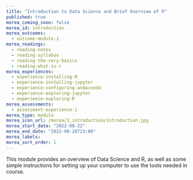 ```yaml
---
title: "Introduction to Data Science and Brief Overview of R"
published: true
morea_coming_soon: false
morea_id: introduction
morea_outcomes:
  - outcome-module-1
morea_readings:
  - reading-notes
  - reading-syllabus
  - reading-the-very-basics
  - reading-what-is-r
morea_experiences:
  - experience-installing-R
  - experience-installing-jupyter  
  - experience-configuring-andaconda
  - experience-exploring-jupyter  
  - experience-exploring-R
morea_assessments:
  - assessment-experience-1
morea_type: module
morea_icon_url: /morea/1_introduction/introduction.jpg
morea_start_date: "2022-08-22"
morea_end_date: "2022-08-26T23:00"
morea_labels:
morea_sort_order: 1
---
```


This module provides an overview of Data Science and R, as well as
some simple instructions for setting up your computer to use the tools
needed in course.

